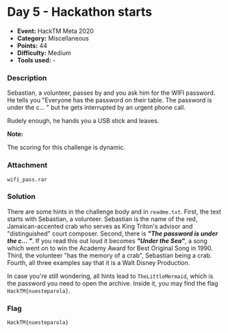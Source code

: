 # Day 5 - Hackathon starts

* **Event:** HackTM Meta 2020
* **Category:** Miscellaneous
* **Points:** 44
* **Difficulty:** Medium
* **Tools used:** -

### Description

Sebastian, a volunteer, passes by and you ask him for the WIFI password. He tells you "Everyone has the password on their table. The password is under the c... " but he gets interrupted by an urgent phone call.

Rudely enough, he hands you a USB stick and leaves.

**Note:**

The scoring for this challenge is dynamic.

### Attachment

`wifi_pass.rar`

### Solution

There are some hints in the challenge body and in `readme.txt`. 
First, the text starts with Sebastian, a volunteer. Sebastian is the name of the red, Jamaican-accented crab who serves as King Triton's advisor and "distinguished" court composer.
Second, there is ***"The password is under the c... "***. If you read this out loud it becomes ***"Under the Sea"***, a song which went on to win the Academy Award for Best Original Song in 1990.
Third, the volunteer "has the memory of a crab", Sebastian being a crab.
Fourth, all three examples say that it is a Walt Disney Production. 

In case you're still wondering, all hints lead to `TheLittleMermaid`, which is the password you need to open the archive. Inside it, you may find the flag `HackTM{nuesteparola}`.

### Flag
 
`HackTM{nuesteparola}`
 